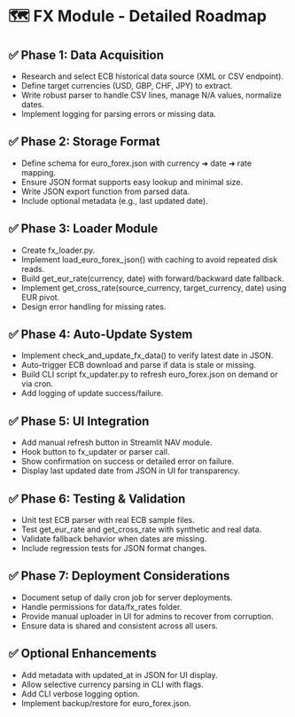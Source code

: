 # 🗺️ FX Module - Detailed Roadmap

## ✅ Phase 1: Data Acquisition
- Research and select ECB historical data source (XML or CSV endpoint).
- Define target currencies (USD, GBP, CHF, JPY) to extract.
- Write robust parser to handle CSV lines, manage N/A values, normalize dates.
- Implement logging for parsing errors or missing data.

## ✅ Phase 2: Storage Format
- Define schema for euro_forex.json with currency ➜ date ➜ rate mapping.
- Ensure JSON format supports easy lookup and minimal size.
- Write JSON export function from parsed data.
- Include optional metadata (e.g., last updated date).

## ✅ Phase 3: Loader Module
- Create fx_loader.py.
- Implement load_euro_forex_json() with caching to avoid repeated disk reads.
- Build get_eur_rate(currency, date) with forward/backward date fallback.
- Implement get_cross_rate(source_currency, target_currency, date) using EUR pivot.
- Design error handling for missing rates.

## ✅ Phase 4: Auto-Update System
- Implement check_and_update_fx_data() to verify latest date in JSON.
- Auto-trigger ECB download and parse if data is stale or missing.
- Build CLI script fx_updater.py to refresh euro_forex.json on demand or via cron.
- Add logging of update success/failure.

## ✅ Phase 5: UI Integration
- Add manual refresh button in Streamlit NAV module.
- Hook button to fx_updater or parser call.
- Show confirmation on success or detailed error on failure.
- Display last updated date from JSON in UI for transparency.

## ✅ Phase 6: Testing & Validation
- Unit test ECB parser with real ECB sample files.
- Test get_eur_rate and get_cross_rate with synthetic and real data.
- Validate fallback behavior when dates are missing.
- Include regression tests for JSON format changes.

## ✅ Phase 7: Deployment Considerations
- Document setup of daily cron job for server deployments.
- Handle permissions for data/fx_rates folder.
- Provide manual uploader in UI for admins to recover from corruption.
- Ensure data is shared and consistent across all users.

## ✅ Optional Enhancements
- Add metadata with updated_at in JSON for UI display.
- Allow selective currency parsing in CLI with flags.
- Add CLI verbose logging option.
- Implement backup/restore for euro_forex.json.

